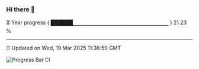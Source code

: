### Hi there 👋

⏳ Year progress { ██████▁▁▁▁▁▁▁▁▁▁▁▁▁▁▁▁▁▁▁▁▁▁▁▁ } 21.23 %

---

⏰ Updated on Wed, 19 Mar 2025 11:36:59 GMT

![Progress Bar CI](https://github.com/IshwaranRudhara/GIT-ACTION/workflows/Progress%20Bar%20CI/badge.svg)
